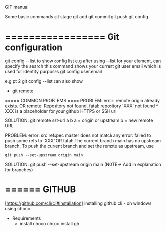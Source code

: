 GIT manual


Some basic commands
git stage
git add 
git commit
git push
git config

=================
Git configuration
=================
git config --list
	to show config list
e.g after using --list for your element, can specify the search
this command shows your current git user email which is used for identity purposes
git config user.email

e.g pt 2 
git config --list can also show

+ git remote

===== COMMON PROBLEMS ====
PROBLEM:
error: remote origin already exists.
OR
remote: Repository not found.
fatal: repository 'XXX' not found
^ XXX is a placeholder for your github HTTPS or SSH url 

SOLUTION: git remote set-url a b
a = origin or upstream
b = new remote URL 

PROBLEM:
error: src refspec master does not match any
error: failed to push some refs to 'XXX'
OR
fatal: The current branch main has no upstream branch.
To push the current branch and set the remote as upstream, use    

    git push --set-upstream origin main

SOLUTION: git push --set-upstream origin main
(NOTE-> Add in explanation for branches)


======
GITHUB
======

[https://github.com/cli/cli#installation]
installing github cli - on windows using choco
+ Requirements
	+ install choco
choco install gh




